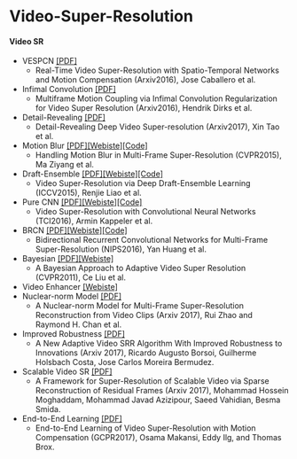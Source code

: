 # Video-Super-Resolution

#### Video SR
 * VESPCN [[PDF]](https://arxiv.org/pdf/1611.05250.pdf)
   * Real-Time Video Super-Resolution with Spatio-Temporal Networks and Motion Compensation (Arxiv2016), Jose Caballero et al.
 * Infimal Convolution [[PDF]](https://arxiv.org/pdf/1611.07767.pdf)
   * Multiframe Motion Coupling via Infimal Convolution Regularization for Video Super Resolution (Arxiv2016), Hendrik Dirks et al.
 * Detail-Revealing [[PDF]](https://arxiv.org/pdf/1704.02738.pdf)
   * Detail-Revealing Deep Video Super-resolution (Arxiv2017), Xin Tao et al. 
 * Motion Blur [[PDF]](http://www.cse.cuhk.edu.hk/~leojia/projects/mfsr/papers/mfsr_final.pdf)[[Webiste]](http://www.cse.cuhk.edu.hk/~leojia/projects/mfsr/index.html)[[Code]](http://www.cse.cuhk.edu.hk/~leojia/projects/mfsr/data/mfsr_pcode_v0.2.zip)
   * Handling Motion Blur in Multi-Frame Super-Resolution (CVPR2015), Ma Ziyang et al. 
 * Draft-Ensemble [[PDF]](http://www.cse.cuhk.edu.hk/leojia/projects/DeepSR/papers/DeepSR_final.pdf)[[Webiste]](http://www.cse.cuhk.edu.hk/leojia/projects/DeepSR/index.html)[[Code]](http://www.cse.cuhk.edu.hk/leojia/projects/DeepSR/data/DeepSR_code.zip)
   * Video Super-Resolution via Deep Draft-Ensemble Learning (ICCV2015), Renjie Liao et al.  
 * Pure CNN [[PDF]](http://ieeexplore.ieee.org/stamp/stamp.jsp?arnumber=7444187)[[Webiste]](http://ivpl.eecs.northwestern.edu/content/research-projects/17151)[[Code]](http://ivpl.eecs.northwestern.edu/system/files/VSRnet_source.zip)
   * Video Super-Resolution with Convolutional Neural Networks (TCI2016), Armin Kappeler et al.     
 * BRCN [[PDF]](https://papers.nips.cc/paper/5778-bidirectional-recurrent-convolutional-networks-for-multi-frame-super-resolution.pdf)[[Webiste]](https://github.com/linan142857/BRCN)[[Code]](https://github.com/linan142857/BRCN)
   * Bidirectional Recurrent Convolutional Networks for Multi-Frame Super-Resolution (NIPS2016), Yan Huang et al.    
 * Bayesian [[PDF]](https://people.csail.mit.edu/celiu/pdfs/VideoSR.pdf)[[Webiste]](https://people.csail.mit.edu/celiu/CVPR2011/default.html)
   * A Bayesian Approach to Adaptive Video Super Resolution (CVPR2011), Ce Liu et al.   
 * Video Enhancer [[Webiste]](http://www.infognition.com/videoenhancer/)
 * Nuclear-norm Model [[PDF]](https://arxiv.org/pdf/1704.06196.pdf)
   * A Nuclear-norm Model for Multi-Frame Super-Resolution Reconstruction from Video Clips (Arxiv 2017), Rui Zhao and Raymond H. Chan et al.
 * Improved Robustness [[PDF]](https://arxiv.org/pdf/1706.04695.pdf)
   * A New Adaptive Video SRR Algorithm With Improved Robustness to Innovations (Arxiv 2017), Ricardo Augusto Borsoi, Guilherme Holsbach Costa, Jose Carlos Moreira Bermudez.
 * Scalable Video SR [[PDF]](https://arxiv.org/pdf/1707.09926.pdf)
   * A Framework for Super-Resolution of Scalable Video via Sparse Reconstruction of Residual Frames (Arxiv 2017), Mohammad Hossein Moghaddam, Mohammad Javad Azizipour, Saeed Vahidian, Besma Smida. 
 * End-to-End Learning [[PDF]](https://arxiv.org/pdf/1707.00471.pdf)
   * End-to-End Learning of Video Super-Resolution with Motion Compensation (GCPR2017), Osama Makansi, Eddy Ilg, and Thomas Brox.  
